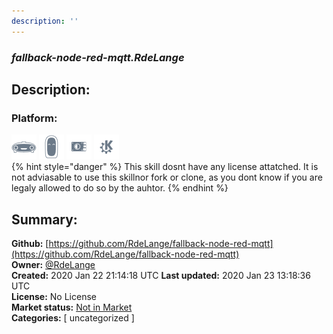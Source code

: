 ```yaml
---
description: ''
---
```


### _fallback-node-red-mqtt.RdeLange_  
## Description:  
  
  
  
### Platform:  
 ![Mark I](../.gitbook/assets/mark-1-icon.png)  ![Mark II](../.gitbook/assets/mark-2-icon.png)  ![Picroft](../.gitbook/assets/picroft-icon.png)  ![plasmoid](../.gitbook/assets/kde.png)   
{% hint style="danger" %}
This skill dosnt have any license attatched. It is not adviasable to use this skillnor fork or clone, as you dont know if you are legaly allowed to do so by the auhtor.
{% endhint %}
  
## Summary:  
**Github:** [https://github.com/RdeLange/fallback-node-red-mqtt](https://github.com/RdeLange/fallback-node-red-mqtt)  
**Owner:** [@RdeLange](https://github.com/RdeLange)  
**Created:** 2020 Jan 22 21:14:18 UTC  **Last updated:** 2020 Jan 23 13:18:36 UTC  
**License:** No License  
**Market status:** [Not in Market](https://market.mycroft.ai/skill/)  
**Categories:** [ uncategorized ]   
